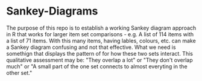 # Sankey-Diagrams
The purpose of this repo is to establish a working Sankey diagram approach in R that works for larger item set comparisons - e.g. A list of 114 items with a list of 71 items. With this many items, having lables, colours, etc. can make a Sankey diagram confusing and not that effective. What we need is somethign that displays the pattern of for how these two sets interact. This qualitative assessment may be: "They overlap a lot" or "They don't overlap much" or "A small part of the one set connects to almost everyting in the other set."
